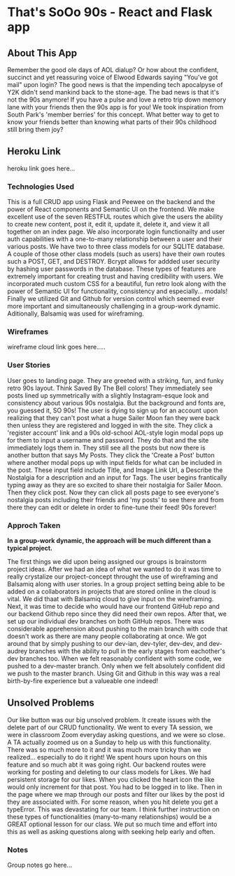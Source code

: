 # That's SoOo 90s - React and Flask app

## About This App

Remember the good ole days of AOL dialup? Or how about the confident, succinct and yet reassuring voice of Elwood Edwards saying "You've got mail" upon login? The good news is that the impending tech apocalpyse of Y2K didn't send mankind back to the stone-age. The bad news is that it's not the 90s anymore! If you have a pulse and love a retro trip down memory lane with your friends then the 90s app is for you! We took inspiration from South Park's 'member berries' for this concept. What better way to get to know your friends better than knowing what parts of their 90s childhood still bring them joy?

## Heroku Link
heroku link goes here...

### Technologies Used 

This is a full CRUD app using Flask and Peewee on the backend and the power of React components and Semantic UI on the frontend. We make excellent use of the seven RESTFUL routes which give the users the ability to create new content, post it, edit it, update it, delete it, and view it all together on an index page. We also incorporate login functionailty and user auth capabilities with a one-to-many relationship between a user and their various posts. We have two to three class models for our SQLITE database. A couple of those other class models (such as users) have their own routes such a POST, GET, and DESTROY. Bcrypt allows for addded user security by hashing user passwords in the database. These types of features are extremely important for creating trust and having credibility with users. We incorporated much custom CSS for a beautiful, fun retro look along with the power of Semantic UI for functionality, consistency and especially... modals! Finally we utilized Git and Github for version control which seemed ever more important and simultaneously challenging in a group-work dynamic. Aditionally, Balsamiq was used for wireframing. 

### Wireframes

wireframe cloud link goes here.....

### User Stories

User goes to landing page. They are greeted with a striking, fun, and funky retro 90s layout. Think Saved By The Bell colors! They immediately see posts lined up symmetrically with a slightly Instagram-esque look and consistency about various 90s nostalgia. But the background and fonts are, you guessed it, SO 90s! The user is dying to sign up for an account upon realizing that they can't post what a huge Sailer Moon fan they were back then unless they are registered and logged in with the site. They click a 'register account' link and a 90s old-school AOL-style login modal pops up for them to input a username and password. They do that and the site immediately logs them in. They still see all the posts but now there is another button that says My Posts. They click the 'Create a Post' button where another modal pops up with input fields for what can be included in the post. These input field include Title, and Image Link Url, a Describe the Nostalgia for a description and an input for Tags. The user begins frantically typing away as they are so excited to share their nostalgia for Sailer Moon. Then they click post. Now they can click all posts page to see everyone's nostalgia posts including their friends and 'my posts' to see there and from there they can edit or delete in order to fine-tune their feed! 90s forever!

### Approch Taken

**In a group-work dynamic, the approach will be much different than a typical project.**

The first things we did upon being assigned our groups is brainstorm project ideas. After we had an idea of what we wanted to do it was time to really crystalize our project-concept throught the use of wireframing and Balsamiq along with user stories. In a group project setting being able to be added on a collaborators in projects that are stored online in the cloud is vital. We did thaat with Balsamiq cloud to give input on the wireframing. Next, it was time to decide who would have our frontend GitHub repo and our backend Github repo since they did need their own repos.  After that, we set up our individual dev branches on both GitHub repos. There was considerable apprehension about pushing to the main branch with code that doesn't work as there are many people collaborating at once. We got around that by simply pushing to our dev-ian, dev-tyler, dev-dev, and dev-audrey branches with the ability to pull in the early stages from eachother's dev branches too. When we felt reasonably confident with some code, we pushed to a dev-master branch. Only when we felt absolutely confident did we push to the master branch. Using Git and Github in this way was a real birth-by-fire experience but a valueable one indeed!


## Unsolved Problems

Our like button was our big unsolved problem. It create issues with the delete part of our CRUD functionality. We went to every TA session, we were in classroom Zoom everyday asking questions, and we were so close. A TA actually zoomed us on a Sunday to help us with this functionality. There was so much more to it and it was much more tricky than we realized... especially to do it right! We spent hours upon hours on this feature and so much abt it was going right. Our backend routes were working for posting and deleting to our class models for Likes. We had persistent storage for our likes. When you clicked the heart icon the like would only increment for that post. You had to be logged in to like. Then in the page where we map through our posts and filter our likes by the post id they are associated with. For some reason, when you hit delete you get a typeError. This was devastating for our team. I think further instruction on these types of functionalities (many-to-many relationships) would be a GREAT optional lesson for our class. We put so much time and effort into this as well as asking questions along with seeking help early and often.

### Notes

Group notes go here... 

